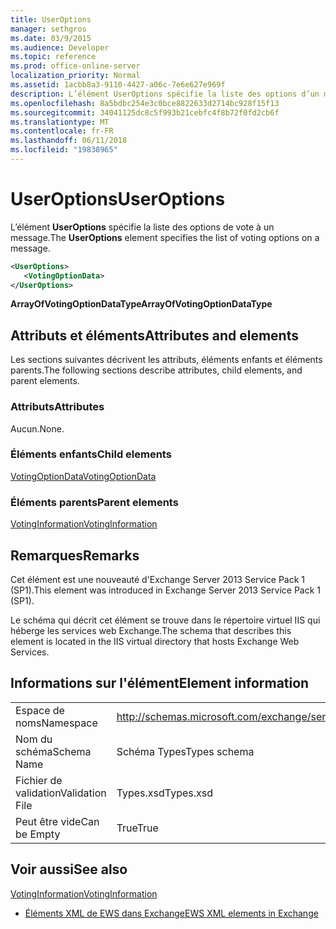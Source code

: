```yaml
---
title: UserOptions
manager: sethgros
ms.date: 03/9/2015
ms.audience: Developer
ms.topic: reference
ms.prod: office-online-server
localization_priority: Normal
ms.assetid: 1acbb8a3-9110-4427-a06c-7e6e627e969f
description: L’élément UserOptions spécifie la liste des options d’un message de vote.
ms.openlocfilehash: 8a5bdbc254e3c0bce8822633d2714bc928f15f13
ms.sourcegitcommit: 34041125dc8c5f993b21cebfc4f8b72f0fd2cb6f
ms.translationtype: MT
ms.contentlocale: fr-FR
ms.lasthandoff: 06/11/2018
ms.locfileid: "19838965"
---
```

# <a name="useroptions"></a><span data-ttu-id="b476a-103">UserOptions</span><span class="sxs-lookup"><span data-stu-id="b476a-103">UserOptions</span></span>

<span data-ttu-id="b476a-104">L’élément **UserOptions** spécifie la liste des options de vote à un message.</span><span class="sxs-lookup"><span data-stu-id="b476a-104">The **UserOptions** element specifies the list of voting options on a message.</span></span> 
  
```XML
<UserOptions>
   <VotingOptionData>
</UserOptions>
```

 <span data-ttu-id="b476a-105">**ArrayOfVotingOptionDataType**</span><span class="sxs-lookup"><span data-stu-id="b476a-105">**ArrayOfVotingOptionDataType**</span></span>
## <a name="attributes-and-elements"></a><span data-ttu-id="b476a-106">Attributs et éléments</span><span class="sxs-lookup"><span data-stu-id="b476a-106">Attributes and elements</span></span>

<span data-ttu-id="b476a-107">Les sections suivantes décrivent les attributs, éléments enfants et éléments parents.</span><span class="sxs-lookup"><span data-stu-id="b476a-107">The following sections describe attributes, child elements, and parent elements.</span></span>
  
### <a name="attributes"></a><span data-ttu-id="b476a-108">Attributs</span><span class="sxs-lookup"><span data-stu-id="b476a-108">Attributes</span></span>

<span data-ttu-id="b476a-109">Aucun.</span><span class="sxs-lookup"><span data-stu-id="b476a-109">None.</span></span>
  
### <a name="child-elements"></a><span data-ttu-id="b476a-110">Éléments enfants</span><span class="sxs-lookup"><span data-stu-id="b476a-110">Child elements</span></span>

[<span data-ttu-id="b476a-111">VotingOptionData</span><span class="sxs-lookup"><span data-stu-id="b476a-111">VotingOptionData</span></span>](votingoptiondata.md)
  
### <a name="parent-elements"></a><span data-ttu-id="b476a-112">Éléments parents</span><span class="sxs-lookup"><span data-stu-id="b476a-112">Parent elements</span></span>

[<span data-ttu-id="b476a-113">VotingInformation</span><span class="sxs-lookup"><span data-stu-id="b476a-113">VotingInformation</span></span>](votinginformation.md)
  
## <a name="remarks"></a><span data-ttu-id="b476a-114">Remarques</span><span class="sxs-lookup"><span data-stu-id="b476a-114">Remarks</span></span>

<span data-ttu-id="b476a-115">Cet élément est une nouveauté d'Exchange Server 2013 Service Pack 1 (SP1).</span><span class="sxs-lookup"><span data-stu-id="b476a-115">This element was introduced in Exchange Server 2013 Service Pack 1 (SP1).</span></span>
  
<span data-ttu-id="b476a-116">Le schéma qui décrit cet élément se trouve dans le répertoire virtuel IIS qui héberge les services web Exchange.</span><span class="sxs-lookup"><span data-stu-id="b476a-116">The schema that describes this element is located in the IIS virtual directory that hosts Exchange Web Services.</span></span>
  
## <a name="element-information"></a><span data-ttu-id="b476a-117">Informations sur l'élément</span><span class="sxs-lookup"><span data-stu-id="b476a-117">Element information</span></span>

|||
|:-----|:-----|
|<span data-ttu-id="b476a-118">Espace de noms</span><span class="sxs-lookup"><span data-stu-id="b476a-118">Namespace</span></span>  <br/> |http://schemas.microsoft.com/exchange/services/2006/types  <br/> |
|<span data-ttu-id="b476a-119">Nom du schéma</span><span class="sxs-lookup"><span data-stu-id="b476a-119">Schema Name</span></span>  <br/> |<span data-ttu-id="b476a-120">Schéma Types</span><span class="sxs-lookup"><span data-stu-id="b476a-120">Types schema</span></span>  <br/> |
|<span data-ttu-id="b476a-121">Fichier de validation</span><span class="sxs-lookup"><span data-stu-id="b476a-121">Validation File</span></span>  <br/> |<span data-ttu-id="b476a-122">Types.xsd</span><span class="sxs-lookup"><span data-stu-id="b476a-122">Types.xsd</span></span>  <br/> |
|<span data-ttu-id="b476a-123">Peut être vide</span><span class="sxs-lookup"><span data-stu-id="b476a-123">Can be Empty</span></span>  <br/> |<span data-ttu-id="b476a-124">True</span><span class="sxs-lookup"><span data-stu-id="b476a-124">True</span></span>  <br/> |
   
## <a name="see-also"></a><span data-ttu-id="b476a-125">Voir aussi</span><span class="sxs-lookup"><span data-stu-id="b476a-125">See also</span></span>



[<span data-ttu-id="b476a-126">VotingInformation</span><span class="sxs-lookup"><span data-stu-id="b476a-126">VotingInformation</span></span>](votinginformation.md)


- [<span data-ttu-id="b476a-127">Éléments XML de EWS dans Exchange</span><span class="sxs-lookup"><span data-stu-id="b476a-127">EWS XML elements in Exchange</span></span>](ews-xml-elements-in-exchange.md)

